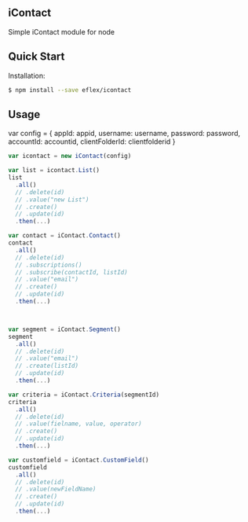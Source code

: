 ## iContact
  Simple iContact module for node

## Quick Start

  Installation:

```bash
$ npm install --save eflex/icontact
```


## Usage
var config = {
  appId: appid,
  username: username,
  password: password,
  accountId: accountid,
  clientFolderId: clientfolderid
}

```javascript
var icontact = new iContact(config)

var list = icontact.List()
list
  .all()
  // .delete(id)
  // .value("new List")
  // .create()
  // .update(id)
  .then(...)

var contact = iContact.Contact()
contact
  .all()
  // .delete(id)
  // .subscriptions()
  // .subscribe(contactId, listId)
  // .value("email")
  // .create()
  // .update(id)
  .then(...)



var segment = iContact.Segment()
segment
  .all()
  // .delete(id)
  // .value("email")
  // .create(listId)
  // .update(id)
  .then(...)

var criteria = iContact.Criteria(segmentId)
criteria
  .all()
  // .delete(id)
  // .value(fielname, value, operator)
  // .create()
  // .update(id)
  .then(...)

var customfield = iContact.CustomField()
customfield
  .all()
  // .delete(id)
  // .value(newFieldName)
  // .create()
  // .update(id)
  .then(...)

```